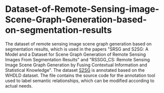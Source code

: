 # Dataset-of-Remote-Sensing-image-Scene-Graph-Generation-based-on-segmentation-results
The dataset of remote sensing image scene graph generation based on segmentation results, which is used in the papers "SRSG and S2SG: A Model and a Dataset for Scene Graph Generation of Remote Sensing Images From Segmentation Results" and "RSSGG_CS: Remote Sensing Image Scene Graph Generation by Fusing Contextual Information and Statistical Knowledge".
The dataset [S2SG](https://drive.google.com/drive/folders/1U5x30MpUerMuEPkcPnO7KtWP-GU_AMp1?usp=drive_link) is annotated based on the WHDLD dataset. 
The file contains the source code for the annotation tool used to label semantic relationships, which can be modified according to actual needs. 
